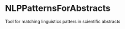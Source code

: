 NLPPatternsForAbstracts
======================

Tool for matching linguistics patters in scientific abstracts
